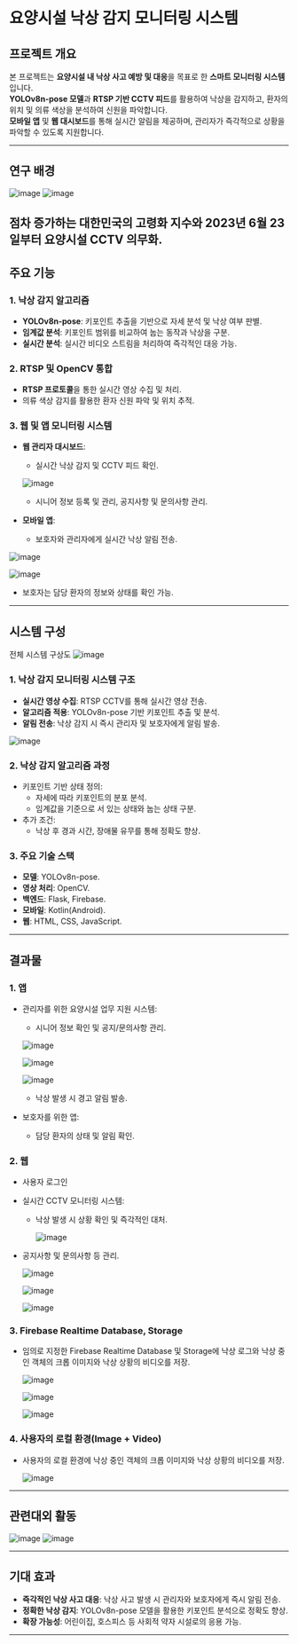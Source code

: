 # 요양시설 낙상 감지 모니터링 시스템

## 프로젝트 개요
본 프로젝트는 **요양시설 내 낙상 사고 예방 및 대응**을 목표로 한 **스마트 모니터링 시스템**입니다.  
**YOLOv8n-pose 모델**과 **RTSP 기반 CCTV 피드**를 활용하여 낙상을 감지하고, 환자의 위치 및 의류 색상을 분석하여 신원을 파악합니다.  
**모바일 앱** 및 **웹 대시보드**를 통해 실시간 알림을 제공하며, 관리자가 즉각적으로 상황을 파악할 수 있도록 지원합니다.

---
## 연구 배경
![image](https://github.com/user-attachments/assets/9c7d399c-fcbe-43da-b22a-4159c66b7580)
![image](https://github.com/user-attachments/assets/2ae0e007-2c0e-4804-9cd0-ee68cbc26de6)

점차 증가하는 대한민국의 고령화 지수와 2023년 6월 23일부터 요양시설 CCTV 의무화.
---
## 주요 기능
### 1. **낙상 감지 알고리즘**
- **YOLOv8n-pose**: 키포인트 추출을 기반으로 자세 분석 및 낙상 여부 판별.
- **임계값 분석**: 키포인트 범위를 비교하여 눕는 동작과 낙상을 구분.
- **실시간 분석**: 실시간 비디오 스트림을 처리하여 즉각적인 대응 가능.

### 2. **RTSP 및 OpenCV 통합**
- **RTSP 프로토콜**을 통한 실시간 영상 수집 및 처리.
- 의류 색상 감지를 활용한 환자 신원 파악 및 위치 추적.

### 3. **웹 및 앱 모니터링 시스템**
- **웹 관리자 대시보드**:
  - 실시간 낙상 감지 및 CCTV 피드 확인.
  
  ![image](https://github.com/user-attachments/assets/da52ca6d-a299-4379-8eab-4409df81deda)

    
  - 시니어 정보 등록 및 관리, 공지사항 및 문의사항 관리.
- **모바일 앱**:
  - 보호자와 관리자에게 실시간 낙상 알림 전송.
 
![image](https://github.com/user-attachments/assets/5f4cce22-b2bc-4e34-bd6f-2993d8f9e1d5)


![image](https://github.com/user-attachments/assets/20d58a72-74d4-4deb-8394-cf72b7b343da)


    
  - 보호자는 담당 환자의 정보와 상태를 확인 가능.

---

## 시스템 구성

전체 시스템 구상도
![image](https://github.com/user-attachments/assets/20af665b-deee-4d14-ba5f-6d09a5dc6db1)

### 1. **낙상 감지 모니터링 시스템 구조**
- **실시간 영상 수집**: RTSP CCTV를 통해 실시간 영상 전송.
- **알고리즘 적용**: YOLOv8n-pose 기반 키포인트 추출 및 분석.
- **알림 전송**: 낙상 감지 시 즉시 관리자 및 보호자에게 알림 발송.


![image](https://github.com/user-attachments/assets/20a0bbb9-a6a7-439e-a4ac-429d582b0152)

### 2. **낙상 감지 알고리즘 과정**
- 키포인트 기반 상태 정의:
  - 자세에 따라 키포인트의 분포 분석.
  - 임계값을 기준으로 서 있는 상태와 눕는 상태 구분.
- 추가 조건:
  - 낙상 후 경과 시간, 장애물 유무를 통해 정확도 향상.

### 3. **주요 기술 스택**
- **모델**: YOLOv8n-pose.
- **영상 처리**: OpenCV.
- **백엔드**: Flask, Firebase.
- **모바일**: Kotlin(Android).
- **웹**: HTML, CSS, JavaScript.

---

## 결과물
### 1. **앱**
- 관리자를 위한 요양시설 업무 지원 시스템:
  - 시니어 정보 확인 및 공지/문의사항 관리.
 
  ![image](https://github.com/user-attachments/assets/497027fb-a222-46ee-9768-fbd216230be6)

  ![image](https://github.com/user-attachments/assets/28103c12-a782-4710-8b68-471fbe327b08)

  ![image](https://github.com/user-attachments/assets/688b490f-a9dc-43f6-a9a9-15d48aa41578)


  - 낙상 발생 시 경고 알림 발송.
    
- 보호자를 위한 앱:
  - 담당 환자의 상태 및 알림 확인.

### 2. **웹**
- 사용자 로그인
- 실시간 CCTV 모니터링 시스템:
  - 낙상 발생 시 상황 확인 및 즉각적인 대처.
    
    ![image](https://github.com/user-attachments/assets/acbd6e7b-da0d-4cae-87ae-68251044a11b)


- 공지사항 및 문의사항 등 관리.

    ![image](https://github.com/user-attachments/assets/3c1741a4-a986-4103-9581-073f2c64fd5a)

    ![image](https://github.com/user-attachments/assets/94693cca-177b-4709-93dd-80e6695f2036)

    ![image](https://github.com/user-attachments/assets/b43c237f-a2f5-4136-969c-af71b82bc10f)


### 3. **Firebase Realtime Database, Storage**
- 임의로 지정한 Firebase Realtime Database 및 Storage에 낙상 로그와 낙상 중인 객체의 크롭 이미지와 낙상 상황의 비디오를 저장.

  ![image](https://github.com/user-attachments/assets/85c1835a-1341-405f-8fe9-1e7ff9a1ce60)

  ![image](https://github.com/user-attachments/assets/cca5baee-a7ca-4540-802c-f699d9d9efa0)

  ![image](https://github.com/user-attachments/assets/aa5a0ace-ad97-4884-949f-30955280764e)

  
### 4. **사용자의 로컬 환경(Image + Video)**
- 사용자의 로컬 환경에 낙상 중인 객체의 크롭 이미지와 낙상 상황의 비디오를 저장.

   ![image](https://github.com/user-attachments/assets/4abf148a-9725-4b39-8a29-39e649368a5e)

---

## 관련대외 활동
![image](https://github.com/user-attachments/assets/1e99774a-14dc-404e-b8f6-d8ecd906ad6e)
![image](https://github.com/user-attachments/assets/25070560-410b-4a3d-aa92-551346ba5cc2)

---

## 기대 효과
- **즉각적인 낙상 사고 대응**: 낙상 사고 발생 시 관리자와 보호자에게 즉시 알림 전송.
- **정확한 낙상 감지**: YOLOv8n-pose 모델을 활용한 키포인트 분석으로 정확도 향상.
- **확장 가능성**: 어린이집, 호스피스 등 사회적 약자 시설로의 응용 가능.

---
